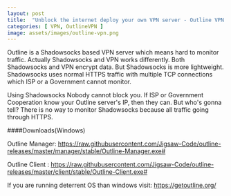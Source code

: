 ```yaml
---
layout: post
title:  "Unblock the internet deploy your own VPN server - Outline VPN  by Jigsaw"
categories: [ VPN, OutlineVPN ]
image: assets/images/outline-vpn.png
---
```

Outline is a Shadowsocks  based VPN server which means hard to monitor traffic. Actually Shadowsocks and VPN works differently. Both Shadowsocks  and VPN encrypt data. But Shadowsocks is more lightweight. Shadowsocks uses normal HTTPS traffic with multiple TCP connections which ISP or a Government cannot monitor.

Using Shadowsocks Nobody cannot block you. If ISP or Government Cooperation know your Outline server's IP, then they can. But who's gonna tell? There is no way to monitor Shadowsocks because all traffic going through HTTPS.


####Downloads(Windows)

Outline Manager: https://raw.githubusercontent.com/Jigsaw-Code/outline-releases/master/manager/stable/Outline-Manager.exe#

Outline Client : https://raw.githubusercontent.com/Jigsaw-Code/outline-releases/master/client/stable/Outline-Client.exe#


If you are running deterrent OS than windows visit: https://getoutline.org/
